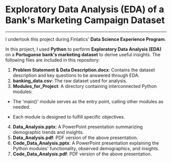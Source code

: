 # Exploratory Data Analysis (EDA) of a Bank's Marketing Campaign Dataset
---
I undertook this project during Finlatics' **Data Science Experience Program**.

In this project, I used **Python** to perform **Exploratory Data Analysis (EDA)** on a **Portuguese bank's marketing dataset** to derive useful insights. The following files are included in this repository:

1. **Problem Statement & Data Description.docx**: Contains the dataset description and key questions to be answered through EDA.
2. **banking_data.csv**: The raw dataset used for analysis.
3. **Modules_for_Project**:
A directory containing interconnected Python modules:

- The 'main()' module serves as the entry point, calling other modules as needed.

- Each module is designed to fulfill specific objectives.
   
4. **Data_Analysis.pptx**: A PowerPoint presentation summarizing demographic trends and insights.
5. **Data_Analysis.pdf**: PDF version of the above presentation.
6.  **Code_Data_Analysis.pptx**: A PowerPoint presentation explaining the Python modules' functionality, observed demographics, and insights.
7.  **Code_Data_Analysis.pdf**: PDF version of the above presentation.
